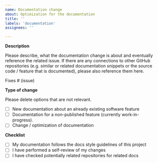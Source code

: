 ```yaml
---
name: Documentation change
about: Optimization for the documentation
title: ''
labels: 'documentation'
assignees: ''

---
```


**Description**

Please describe, what the documentation change is about and eventually
reference the related issue.
If there are any connections to other GitHub repositories (e.g. similar or
related documentation snippets or the source code / feature that is
documented), please also reference them here.

Fixes # (issue)

**Type of change**

Please delete options that are not relevant.

- [ ] New documentation about an already existing software feature
- [ ] Documentation for a non-published feature (currently work-in-progress).
- [ ] Change / optimization of documentation

**Checklist**

- [ ] My documentation follows the docs style guidelines of this project
- [ ] I have performed a self-review of my changes
- [ ] I have checked potentially related repositories for related docs
